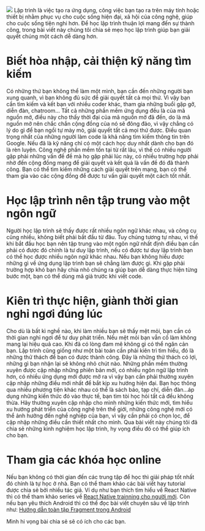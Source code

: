 ![](https://images.viblo.asia/624e1eab-8ef9-4779-afd1-4ea24064a712.jpg)
Lập trình là việc tạo ra ứng dụng, công việc bạn tạo ra trên máy tính hoặc thiết bị nhằm phục vụ cho cuộc sống hiện đại, xã hội của công nghệ, giúp cho cuộc sống tiện nghi hơn. Để học lập trình thuận lợi mang đến sự thành công, trong bài viết này chúng tôi chia sẻ mẹo học lập trình giúp bạn giải quyết chúng một cách dễ dàng hơn.
# Biết hòa nhập, cải thiện kỹ năng tìm kiếm
Có những thứ bạn không thể làm một mình, bạn cần đến những người bạn xung quanh, vì bạn không đủ sức để giải quyết tất cả mọi thứ. Vì vậy bạn cần tìm kiếm và kết bạn với nhiều coder khác, tham gia những buổi gặp gỡ, diễn đàn, chatroom…
Tất cả những phần mềm ứng dụng đều là của mã nguồn mở, điều này cho thấy thời đại của mã nguồn mở đã đến, do là mã nguồn mở nên chắc chắn cộng đồng của nó sẽ đông đảo, vì vậy chẳng có lý do gì để bạn ngồi tự mày mò, giải quyết tất cả mọi thứ được.
Điều quan trọng nhất của những người làm code là khả năng tìm kiếm thông tin trên Google. Nếu đã là kỹ năng chỉ có một cách học duy nhất dành cho bạn đó là rèn luyện. Công nghệ phần mềm tồn tại từ rất lâu, vì thế có nhiều người gặp phải những vấn đề đề mà họ gặp phải lúc này, có nhiều trường hợp phải nhờ đến cộng đồng mạng để giải quyết và kết quả là vấn đề đó đã thành công. Bạn có thể tìm kiếm những cách giải quyết trên mạng, bạn có thể tham gia vào các cộng đồng để được tư vấn giải quyết một cách tốt nhất.
# Học lập trình nên tập trung vào một ngôn ngữ
Người học lập trình sẽ thấy được rất nhiều ngôn ngữ khác nhau, và công cụ cũng nhiều, không biết phải bắt đầu từ đâu. Tuy chúng tương tự nhau, vì thế khi bắt đầu học bạn nên tập trung vào một ngôn ngữ nhất định điều bạn cần phải có được đó chính là tư duy lập trình, nếu có được tư duy lập trình bạn có thể học được nhiều ngôn ngữ khác nhau.
Nếu bạn không hiểu được những gì về ứng dụng lập trình bạn sẽ chẳng làm được gì. Khi gặp phải trường hợp khó bạn hãy chia nhỏ chúng ra giúp bạn dễ dàng thực hiện từng bước một, bạn có thể dùng mã giả trước khi viết code.
# Kiên trì thực hiện, giành thời gian nghỉ ngơi đúng lúc
Cho dù là bất kì nghề nào, khi làm nhiều bạn sẽ thấy mệt mỏi, bạn cần có thời gian nghỉ ngơi để tư duy phát triển. Nếu mệt mỏi bạn vẫn cố làm không mang lại hiệu quả cao.
Khi đã có lòng đam mê không gì có thể ngăn cản bạn. Lập trình cũng giống như một bài toán cần phải kiên trì tìm hiểu, đó là những thử thách để bạn có được thành công. Đây là những thử thách có lợi, những gì bạn nhận lại sẽ không nhỏ chút nào.
Những phần mềm thường xuyên được cập nhập những phiên bản mới, có nhiều ngôn ngữ lập trình hơn, có nhiều ứng dụng mới được mở ra vì vậy bạn cần phải thường xuyên cập nhập những điều mới nhất để bắt kịp xu hướng hiện đại. Bạn học thông qua nhiều phương tiện khác nhau có thể là sách báo, tạp chí, diễn đàn…áp dụng những kiến thức đó vào thực tế, bạn tìm tòi học hỏi tất cả đều không thừa.
Hãy thường xuyên cập nhập cho mình những kiến thức mới, tìm hiểu xu hướng phát triển của công nghệ trên thế giới, những công nghệ mới có thể ảnh hưởng đến nghề nghiệp của bạn, vì vậy cần phải có chọn lọc, để cập nhập những điều cần thiết nhất cho mình.
Qua bài viết này chúng tôi đã chia sẻ những kinh nghiệm học lập trình, hy vọng điều đó có thể giúp ích cho bạn.
# Tham gia các khóa học online
Nếu bạn không có thời gian đến các trung tập để học thì giải pháp tốt nhất đó chính là tự học ở nhà. Bạn có thể tham khảo các bài viết hay tutorial được chia sẻ bởi nhiều tác giả. Ví dụ như bạn thích tìm hiểu về React Native thì có thể tham khảo series về [React Native trainning cho người mới](https://vntalking.com/series/react-native-training-for-beginner). Còn nếu bạn yêu thích Android thì có thể đọc bài viết chuyên sâu về lập trình như: [Hướng dẫn toàn tập Fragment trong Android](https://vntalking.com/series/fragment-trong-android)

Mình hi vọng bài chia sẻ sẽ có ích cho các bạn.